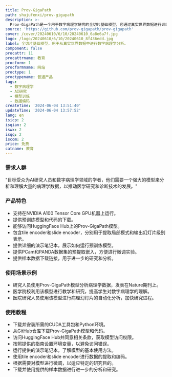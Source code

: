```yaml
---
title: Prov-GigaPath
path: shujufenxi/prov-gigapath
description: >-
  Prov-GigaPath是一个用于数字病理学研究的全切片基础模型，它通过真实世界数据进行训练，旨在支持AI研究人员在病理学基础模型和数字病理幻灯片数据编码方面的研究。该模型由多位作者共同开发，并在Nature期刊上发表。它不适用于临床护理或任何临床决策制定目的，仅限于研究使用。
source: 'https://github.com/prov-gigapath/prov-gigapath'
cover: /cover/20240610/6/10/20240610_6a8e6a7f.jpg
logo: /logo/20240610/6/10/20240610_8f436edd.jpg
label: 全切片基础模型，用于从真实世界数据中进行数字病理学分析。
component: false
procattr: 11
procattrname: 教育
procform: 1
procformname: 网站
proctype: 1
proctypename: 普通产品
tags:
  - 数字病理学
  - AI研究
  - 模型训练
  - 数据编码
createTime: '2024-06-04 13:51:40'
updateTime: '2024-06-04 13:57:52'
lang: en
isicp: 2
isqian: 2
iswx: 2
isqq: 2
iscom: 2
price: 免费
catname: 教育
---
```




### 需求人群
"目标受众为AI研究人员和数字病理学领域的学者，他们需要一个强大的模型来分析和理解大量的病理学数据，以推动医学研究和诊断技术的发展。"

### 产品特色
* 支持在NVIDIA A100 Tensor Core GPU机器上运行。
* 提供预训练模型和代码的下载。
* 能够访问HuggingFace Hub上的Prov-GigaPath模型。
* 包含tile encoder和slide encoder，分别用于提取局部模式和输出幻灯片级别表示。
* 提供详细的演示笔记本，展示如何运行预训练模型。
* 提供PCam和PANDA数据集的预提取嵌入，方便进行微调实验。
* 提供样本数据下载链接，用于进一步的研究和分析。

### 使用场景示例
* 研究人员使用Prov-GigaPath模型分析病理学数据，发表在Nature期刊上。
* 医学院校利用该模型进行教学和研究，提高学生对数字病理学的理解。
* 医院研究人员使用该模型进行病理幻灯片的自动化分析，加快研究进程。

### 使用教程
* 下载并安装所需的CUDA工具包和Python环境。
* 从GitHub仓库下载Prov-GigaPath模型和代码。
* 访问HuggingFace Hub并同意相关条款，获取模型访问权限。
* 按照提供的指南设置环境变量，以避免访问错误。
* 运行提供的演示笔记本，了解模型的基本使用方法。
* 使用tile encoder和slide encoder进行数据的提取和编码。
* 根据需要对模型进行微调，以适应特定的研究目的。
* 下载并使用提供的样本数据进行进一步的分析和研究。

  
